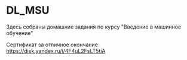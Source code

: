 # DL_MSU
Здесь собраны домашние задания по курсу "Введение в машинное обучение"

Сертификат за отличное окончание https://disk.yandex.ru/i/4F4uL2FsLT5tiA
